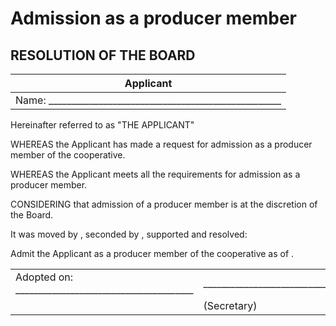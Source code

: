 ﻿Admission as a producer member
==============================

RESOLUTION OF THE BOARD
-----------------------

<table>
  <thead><th>Applicant</th></thead>
  <tr>
    <td> Name: ___________________________________________________ </td>
  </tr>
</table>

Hereinafter referred to as "THE APPLICANT"

WHEREAS the Applicant has made a request for admission as a producer member of
the cooperative.

WHEREAS the Applicant meets all the requirements for admission as a producer
member.

CONSIDERING that admission of a producer member is at the discretion of the
Board.

It was moved by <span class='underscore'>    </span>, seconded by <span class='underscore'>    </span>, supported and resolved:

Admit the Applicant as a producer member of the cooperative as of <span class='underscore'>   </span>.

<table class=coop-signatures>
  <tr>
    <td> Adopted on: _______________________________________ </td>
    <td> __________________________________________________________</td>
  </tr>
  <tr>
    <td></td>
    <td>(Secretary)</td>
  </tr>
</table>

